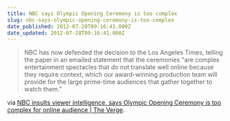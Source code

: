 ```yaml
---
title: NBC says Olympic Opening Ceremony is too complex
slug: nbc-says-olympic-opening-ceremony-is-too-complex
date_published: 2012-07-28T09:16:41.000Z
date_updated: 2012-07-28T09:16:41.000Z
---
```


> NBC has now defended the decision to the Los Angeles Times, telling the paper in an emailed statement that the ceremonies "are complex entertainment spectacles that do not translate well online because they require context, which our award-winning production team will provide for the large prime-time audiences that gather together to watch them."

via [NBC insults viewer intelligence, says Olympic Opening Ceremony is too complex for online audience | The Verge](http://www.theverge.com/2012/7/28/3197834/nbc-insults-viewer-intelligence-olympics-opening-ceremony-complex-online).
